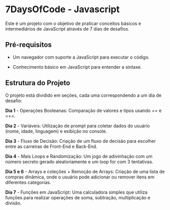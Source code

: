 # 7DaysOfCode - Javascript
Este é um projeto com o objetivo de praticar conceitos básicos e intermediários de JavaScript através de 7 dias de desafios.

## Pré-requisitos
- Um navegador com suporte a JavaScript para executar o código.

- Conhecimento básico em JavaScript para entender a sintaxe.

## Estrutura do Projeto
O projeto está dividido em seções, cada uma correspondendo a um dia de desafio:

**Dia 1** - Operações Booleanas: Comparação de valores e tipos usando == e ===.

**Dia 2** - Variáveis: Utilização de prompt para coletar dados do usuário (nome, idade, linguagem) e exibição no console.

**Dia 3** - Fluxo de Decisão: Criação de um fluxo de decisão para escolher entre as carreiras de Front-End e Back-End.

**Dia 4** - Mais Loops e Randomização: Um jogo de adivinhação com um número secreto gerado aleatoriamente e um loop for com 3 tentativas.

**Dia 5 e 6** - Arrays e coleções + Remoção de Arrays: Criação de uma lista de compras dinâmica, onde o usuário pode adicionar ou remover itens em diferentes categorias.

**Dia 7** - Funções em JavaScript: Uma calculadora simples que utiliza funções para realizar operações de soma, subtração, multiplicação e divisão.

